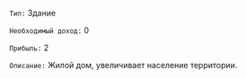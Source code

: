 `Тип:` Здание

`Необходимый доход:` 0

`Прибыль:` 2

`Описание:` Жилой дом, увеличивает население территории.
